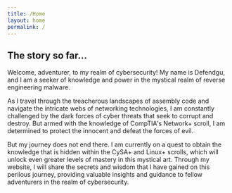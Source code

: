 ```yaml
---
title: /Home
layout: home
permalink: /
---
```


## The story so far...

Welcome, adventurer, to my realm of cybersecurity!
My name is Defendgu, and I am a seeker of knowledge and power in the mystical realm of reverse engineering malware.

As I travel through the treacherous landscapes of assembly code and navigate the intricate webs of networking technologies, I am constantly challenged by the dark forces of cyber threats that seek to corrupt and destroy. But armed with the knowledge of CompTIA's Network+ scroll, I am determined to protect the innocent and defeat the forces of evil.

But my journey does not end there. I am currently on a quest to obtain the knowledge that is hidden within the CySA+ and Linux+ scrolls, which will unlock even greater levels of mastery in this mystical art. Through my website, I will share the secrets and wisdom that I have gained on this perilous journey, providing valuable insights and guidance to fellow adventurers in the realm of cybersecurity.
